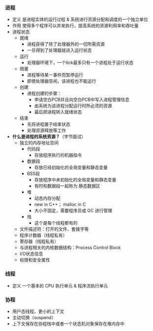 ### 进程
  - 定义
	  是进程实体的运行过程 & 系统进行资源分配和调度的一个独立单位
  - 作用
	  使得多个程序可以并发执行，提高系统的资源利用率和吞吐量
  - 进程状态
    - 就绪
      - 进程获得了除了处理器外的一切所需资源
      - 一旦得到了处理器就进入运行状态
    - 运行
      - 处理器环境下，一个tick最多只有一个进程处于运行状态
    - 阻塞
      - 进程等待某一事件而暂停运行
      - 即使处理器空闲，该进程也不能运行
    - 创建
      - 进程创建的步骤：
        - 申请空白PCB并且向空白PCB中写入进程管理信息
        - 由系统为该进程分配运行时所必须的资源
        - 最后把进程转入就绪状态
    - 结束
      - 先将进程置于结束状态
      - 处理资源释放等工作
  - **什么是进程的系统资源？**（字节面试）
    - 独立的内存地址空间
      - 代码段
        - 存放程序执行的机器指令
      - 数据段
        - 存放已经初始化的全局变量和静态变量
      - BSS段
        - 存放程序中未初始化的全局变量和静态变量
        - 有时和数据段一起称为 静态数据区
      - 堆
        - 动态内存分配
        - new in C++； malloc in C
        - 大小不固定，需要程序员或 GC 进行管理
      - 栈
        - 这个是每个线程都有的
    - 文件描述符：打开的文件、套接字等
    - 程序计数器（线程私有）
    - 寄存器（线程私有）
    - 与进程相关的内核数据结构：Process Control Block
    - I/O状态信息
    - 权限和安全属性
### 线程
  - 定义
	  一个基本的 CPU 执行单元 & 程序流执行单元
### 协程
  - 用户态线程，更小的上下文
  - 主动切换（suspend）
  - 上下文保存在协程栈中或者一个状态机对象保存在堆内存中
